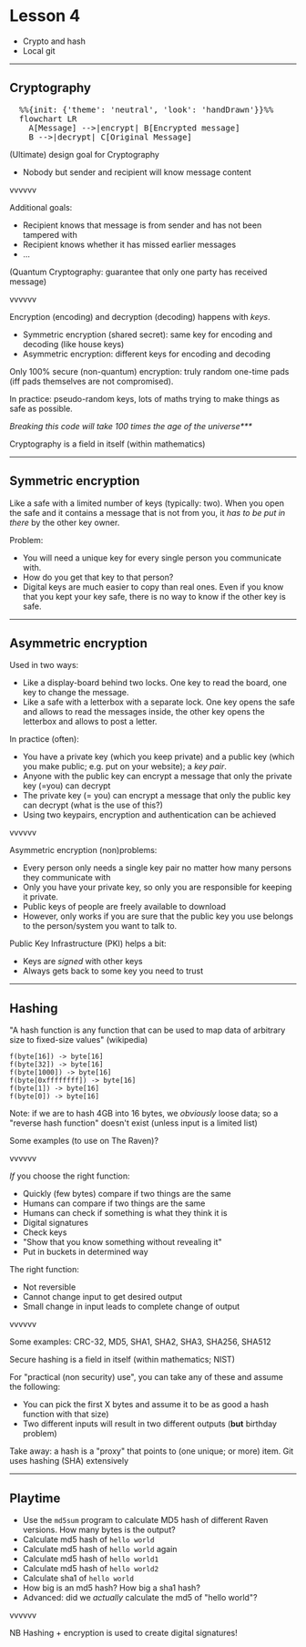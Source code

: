 # Lesson 4

- Crypto and hash
- Local git

---

## Cryptography

<pre class="mermaid">
  %%{init: {'theme': 'neutral', 'look': 'handDrawn'}}%%
  flowchart LR
    A[Message] -->|encrypt| B[Encrypted message]
    B -->|decrypt| C[Original Message]
</pre>

(Ultimate) design goal for Cryptography

- Nobody but sender and recipient will know message content

vvvvvv

Additional goals:

- Recipient knows that message is from sender and has not been tampered with
- Recipient knows whether it has missed earlier messages
- ...

(Quantum Cryptography: guarantee that only one party has received message)

vvvvvv

Encryption (encoding) and decryption (decoding) happens with _keys_.

- Symmetric encryption (shared secret): same key for encoding and decoding (like house keys)
- Asymmetric encryption: different keys for encoding and decoding

Only 100% secure (non-quantum) encryption: truly random one-time pads (iff pads themselves are not compromised).

In practice: pseudo-random keys, lots of maths trying to make things as safe as possible.

_Breaking this code will take 100 times the age of the universe\*\*\*_

Cryptography is a field in itself (within mathematics)

---

## Symmetric encryption

Like a safe with a limited number of keys (typically: two).
When you open the safe and it contains a message that is not from you, it _has to be put in there_ by the other key owner.

Problem:

- You will need a unique key for every single person you communicate with.
- How do you get that key to that person?
- Digital keys are much easier to copy than real ones. Even if you know that you kept your key safe, there is no way to know if the other key is safe.


---

## Asymmetric encryption

Used in two ways:

- Like a display-board behind two locks. One key to read the board, one key to change the message.
- Like a safe with a letterbox with a separate lock. One key opens the safe and allows to read the messages inside, the other key opens the letterbox and allows to post a letter.

In practice (often):

- You have a private key (which you keep private) and a public key (which you make public; e.g. put on your website); a _key pair_.
- Anyone with the public key can encrypt a message that only the private key (=you) can decrypt
- The private key (= you) can encrypt a message that only the public key can decrypt (what is the use of this?)
- Using two keypairs, encryption and authentication can be achieved

vvvvvv

Asymmetric encryption (non)problems:

- Every person only needs a single key pair no matter how many persons they communicate with
- Only you have your private key, so only you are responsible for keeping it private.
- Public keys of people are freely available to download
- However, only works if you are sure that the public key you use belongs to the person/system you want to talk to.

Public Key Infrastructure (PKI) helps a bit:

- Keys are _signed_ with other keys
- Always gets back to some key you need to trust

---

## Hashing

"A hash function is any function that can be used to map data of arbitrary size to fixed-size values" (wikipedia)

```madeup
f(byte[16]) -> byte[16]
f(byte[32]) -> byte[16]
f(byte[1000]) -> byte[16]
f(byte[0xffffffff]) -> byte[16]
f(byte[1]) -> byte[16]
f(byte[0]) -> byte[16]
```

Note: if we are to hash 4GB into 16 bytes, we _obviously_ loose data; so a "reverse hash function" doesn't exist (unless input is a limited list)

Some examples (to use on The Raven)?

<!--
- Always 0000000
- Always some random number
- First 16 characters
- Smarter: pos 1 is number of a's, pos 2 = number of b's, etc
-->

vvvvvv

_If_ you choose the right function:

- Quickly (few bytes) compare if two things are the same
- Humans can compare if two things are the same
- Humans can check if something is what they think it is
- Digital signatures
- Check keys
- "Show that you know something without revealing it"
- Put in buckets in determined way

The right function:

- Not reversible
- Cannot change input to get desired output
- Small change in input leads to complete change of output

vvvvvv

Some examples: CRC-32, MD5, SHA1, SHA2, SHA3, SHA256, SHA512

Secure hashing is a field in itself (within mathematics; NIST)

For "practical (non security) use", you can take any of these and assume the following:

- You can pick the first X bytes and assume it to be as good a hash function with that size)
- Two different inputs will result in two different outputs (**but** birthday problem)

Take away: a hash is a "proxy" that points to (one unique; or more) item. Git uses hashing (SHA) extensively

<!-- some examples of birthday problem:
If you have X possible values, and Y "random" values, how large is the chance of a collision.
E.g: 4 bytes (32 bits, 4B possibilities, after 9300 values you have a 1% possibility of a match.

16 bytes (128 bits) has even with 26B values a 0.0000000000000001% chance of collision (10^-18)
-->

---

## Playtime

- Use the `md5sum` program to calculate MD5 hash of different Raven versions.
  How many bytes is the output?
- Calculate md5 hash of `hello world`
- Calculate md5 hash of `hello world` again
- Calculate md5 hash of `hello world1`
- Calculate md5 hash of `hello world2`
- Calculate sha1 of `hello world`
- How big is an md5 hash? How big a sha1 hash?
- Advanced: did we _actually_ calculate the md5 of "hello world"?


vvvvvv

NB Hashing + encryption is used to create digital signatures!
